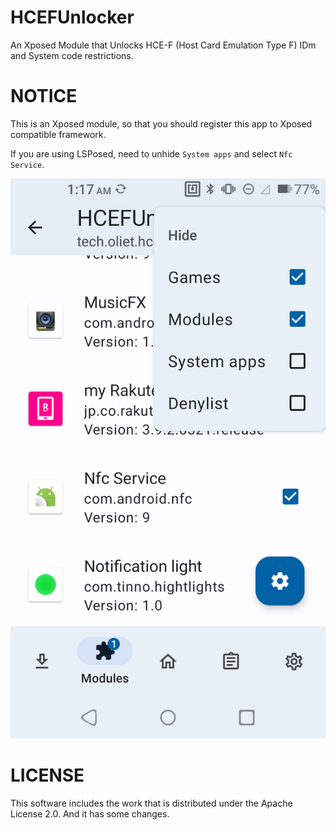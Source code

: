 # HCEFUnlocker

An Xposed Module that Unlocks HCE-F (Host Card Emulation Type F) IDm and System code restrictions.

# NOTICE

This is an Xposed module, so that you should register this app to Xposed compatible framework.

If you are using LSPosed, need to unhide `System apps` and select `Nfc Service`.

![LSPosed_NFCService](LSPosed_NFCService.png)

# LICENSE

This software includes the work that is distributed under the Apache License 2.0.
And it has some changes.

